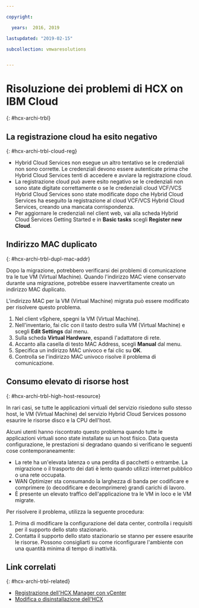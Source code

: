 ```yaml
---

copyright:

  years:  2016, 2019

lastupdated: "2019-02-15"

subcollection: vmwaresolutions


---
```

# Risoluzione dei problemi di HCX on IBM Cloud
{: #hcx-archi-trbl}

## La registrazione cloud ha esito negativo
{: #hcx-archi-trbl-cloud-reg}

* Hybrid Cloud Services non esegue un altro tentativo se le credenziali non sono corrette. Le credenziali devono essere autenticate prima che Hybrid Cloud Services tenti di accedere e avviare la registrazione cloud.
* La registrazione cloud può avere esito negativo se le credenziali non sono state digitate correttamente o se le credenziali cloud VCF/VCS Hybrid Cloud Services sono state modificate dopo che Hybrid Cloud Services ha eseguito la registrazione al cloud VCF/VCS Hybrid Cloud Services, creando una mancata corrispondenza.
* Per aggiornare le credenziali nel client web, vai alla scheda Hybrid Cloud Services Getting Started e in **Basic tasks** scegli **Register new Cloud**.

## Indirizzo MAC duplicato
{: #hcx-archi-trbl-dupl-mac-addr}

Dopo la migrazione, potrebbero verificarsi dei problemi di comunicazione tra le tue VM (Virtual Machine). Quando l'indirizzo MAC viene conservato durante una migrazione, potrebbe essere inavvertitamente creato un indirizzo MAC duplicato.

L'indirizzo MAC per la VM (Virtual Machine) migrata può essere modificato per risolvere questo problema.

1. Nel client vSphere, spegni la VM (Virtual Machine).
2. Nell'inventario, fai clic con il tasto destro sulla VM (Virtual Machine) e scegli **Edit Settings** dal menu.
3. Sulla scheda **Virtual Hardware**, espandi l'adattatore di rete.
4. Accanto alla casella di testo MAC Address, scegli **Manual** dal menu.
5. Specifica un indirizzo MAC univoco e fai clic su **OK**.
6. Controlla se l'indirizzo MAC univoco risolve il problema di comunicazione.

## Consumo elevato di risorse host
{: #hcx-archi-trbl-high-host-resource}

In rari casi, se tutte le applicazioni virtuali del servizio risiedono sullo stesso host, le VM (Virtual Machine) del servizio Hybrid Cloud Services possono esaurire le risorse disco e la CPU dell'host.

Alcuni utenti hanno riscontrato questo problema quando tutte le applicazioni virtuali sono state installate su un host fisico. Data questa configurazione, le prestazioni si degradano quando si verificano le seguenti cose contemporaneamente:
* La rete ha un'elevata latenza o una perdita di pacchetti o entrambe. La migrazione o il trasporto dei dati è lento quando utilizzi internet pubblico o una rete occupata.
* WAN Optimizer sta consumando la larghezza di banda per codificare e comprimere (o decodificare e decomprimere) grandi carichi di lavoro.
* È presente un elevato traffico dell'applicazione tra le VM in loco e le VM migrate.

Per risolvere il problema, utilizza la seguente procedura:

1. Prima di modificare la configurazione del data center, controlla i requisiti per il supporto dello stato stazionario.
2. Contatta il supporto dello stato stazionario se stanno per essere esaurite le risorse. Possono consigliarti su come riconfigurare l'ambiente con una quantità minima di tempo di inattività.

## Link correlati
{: #hcx-archi-trbl-related}

* [Registrazione dell'HCX Manager con vCenter](/docs/services/vmwaresolutions/archiref/hcx-archi?topic=vmware-solutions-hcx-archi-reg-vcenter)
* [Modifica o disinstallazione dell'HCX](/docs/services/vmwaresolutions/archiref/hcx-archi?topic=vmware-solutions-hcx-archi-mod-uninstall)
